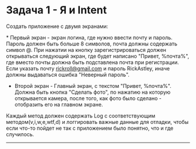 # Задача 1 - Я и Intent

Создать приложение с двумя экранами:

* Первый экран - экран логина, где нужно ввести почту и пароль. Пароль должен быть больше 8 символов, почта должны содержать символ @. При нажатии на кнопку зарегистрироваться должен открываться следующий экран, где будет написано "Привет, %почта%", где вместо почты должна быть подставлена почта при регистрации. Если указать почту rickroll@gmail.com и пароль RickAstley, иначе должны выдаваться ошибка "Неверный пароль".

* Второй экран - Главный экран, с текстом "Привет, %почта%". Должна быть кнопка "Сделать фото", по нажатию на которую открывается камера, после того, как фото было сделано - отобразить его на главном экране.

Каждый метод должен содержать Log с соответствующим методом(v,i,w,e,wtf,d) и логгировать важные данные для отладки, чтобы если что-то пойдет не так с приложением было понятно, что и где случилось. 

---
